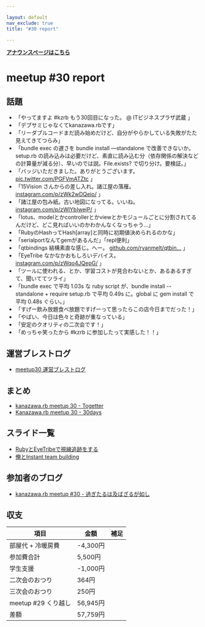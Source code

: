 ```yaml
---

layout: default
nav_exclude: true
title: "#30 report"

---
```


<p> <a href="../"><strong>アナウンスページはこちら</strong></a></p>

meetup #30 report
==================

話題
----

-   「やってますよ #kzrb もう30回目になった。 @ ITビジネスプラザ武蔵 」
-   「デブサミじゃなくてkanazawa.rbです」
-   「リーダブルコードまだ読み始めだけど、自分がやらかしている失敗がたた見えてきてつらみ」
-   「bundle exec の遅さを bundle install —standalone で改善できないか。setup.rb の読み込みは必要だけど、素直に読み込む分（依存関係の解決などの計算量が減る分）、早いのでは説。File.exists? で切り分け。要検証。」
-   「バッジいただきました。ありがとうございます。 [pic.twitter.com/PGFVmATZtc](https://twitter.com/overfieldm/status/569016924627083264/photo/1) 」
-   「15Vision さんからの差し入れ。諸江屋の落雁。 [instagram.com/p/zWk2wDQeio/](https://instagram.com/p/zWk2wDQeio/) 」
-   「諸江屋の包み紙。古い地図になってる。いいね。 [instagram.com/p/zWlYbIwejP/](https://instagram.com/p/zWlYbIwejP/) 」
-   「lotus、modelとかcontrollerとかviewとかモジュールごとに分割されてるんだけど、どこ見ればいいのかわかんなくなっちゃう…」
-   「RubyのHashってHash[array]と同時に初期値決められるのかな」
-   「serialportなんてgemがあるんだ」「repl便利」
-   「qtbindings 結構素直な感じ。へー。 [github.com/ryanmelt/qtbin…](https://github.com/ryanmelt/qtbindings/) 」
-   「EyeTribe なかなかおもしろいデバイス。 [instagram.com/p/zWqo4JQepG/](https://instagram.com/p/zWqo4JQepG/) 」
-   「ツールに使われる、とか、学習コストが見合わないとか、あるあるすぎて、聞いててツライ」
-   「bundle exec で平均 1.03s な ruby script が、bundle install --standalone + require setup.rb で平均 0.49s に。global に gem install で平均 0.48s ぐらい。」
-   「すげー飲み放題食べ放題ですげーって思ったらこの店今日までだった！」
-   「やばい、今日は色々と奇跡が重なっている」
-   「安定のクオリティの二次会です！」
-   「めっちゃ笑ったから #kzrb に参加したって実感した！！」

運営ブレストログ
----------------

-   [meetup30 運営ブレストログ](https://github.com/kanazawarb/meetup/wiki/meetup30-%E9%81%8B%E5%96%B6%E3%83%96%E3%83%AC%E3%82%B9%E3%83%88%E3%83%AD%E3%82%B0)

まとめ
------

-   [kanazawa.rb meetup 30 - Togetter](http://togetter.com/li/786405)
-   [Kanazawa.rb meetup 30 - 30days](http://30d.jp/kzrb/20)

スライド一覧
------------

-   [RubyとEyeTribeで視線追跡をする](http://www.slideshare.net/yizawa/eye-tribe-44953042)
-   [俺とInstant team building](http://www.slideshare.net/pharaohkj/instant-team-building-44976246)

参加者のブログ
--------------

-   [kanazawa.rb meetup #30 - 過ぎたるは及ばざるが如し](http://cotton-desu.hatenablog.com/entry/2015/02/24/205710)

収支
----

 | 項目                   | 金額       | 補足   |
 | ---------------------- | ---------- | ------ |
 | 部屋代 + 冷暖房費      | -4,300円   |        |
 | 参加費合計             | 5,500円    |        |
 | 学生支援               | -1,000円   |        |
 | 二次会のおつり         | 364円      |        |
 | 三次会のおつり         | 250円      |        |
 | meetup #29 くり越し    | 56,945円   |        |
 | 差額                   | 57,759円   |        |


